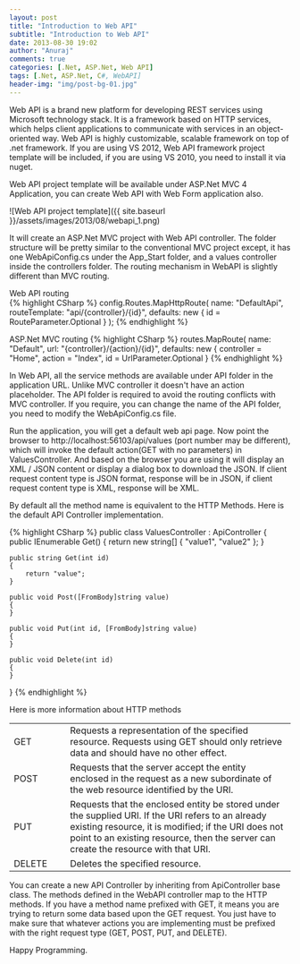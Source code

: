 ```yaml
---
layout: post
title: "Introduction to Web API"
subtitle: "Introduction to Web API"
date: 2013-08-30 19:02
author: "Anuraj"
comments: true
categories: [.Net, ASP.Net, Web API]
tags: [.Net, ASP.Net, C#, WebAPI]
header-img: "img/post-bg-01.jpg"
---
```

Web API is a brand new platform for developing REST services using Microsoft technology stack. It is a framework based on HTTP services, which helps client applications to communicate with services in an object-oriented way. Web API is highly customizable, scalable framework on top of .net framework. If you are using VS 2012, Web API framework project template will be included, if you are using VS 2010, you need to install it via nuget.

Web API project template will be available under ASP.Net MVC 4 Application, you can create Web API with Web Form application also.

![Web API project template]({{ site.baseurl }}/assets/images/2013/08/webapi_1.png)

It will create an ASP.Net MVC project with Web API controller. The folder structure will be pretty similar to the conventional MVC project except, it has one WebApiConfig.cs under the App_Start folder, and a values controller inside the controllers folder. The routing mechanism in WebAPI is slightly different than MVC routing.

Web API routing  
{% highlight CSharp %}
config.Routes.MapHttpRoute(
    name: "DefaultApi",
    routeTemplate: "api/{controller}/{id}",
    defaults: new { id = RouteParameter.Optional }
);
{% endhighlight %}

ASP.Net MVC routing
{% highlight CSharp %}
routes.MapRoute(
    name: "Default",
    url: "{controller}/{action}/{id}",
    defaults: new { controller = "Home", 
        action = "Index", id = UrlParameter.Optional }
{% endhighlight %}

In Web API, all the service methods are available under API folder in the application URL. Unlike MVC controller it doesn't have an action placeholder. The API folder is required to avoid the routing conflicts with MVC controller. If you require, you can change the name of the API folder, you need to modify the WebApiConfig.cs file. 

Run the application, you will get a default web api page. Now point the browser to http://localhost:56103/api/values (port number may be different), which will invoke the default action(GET with no parameters) in ValuesController. And based on the browser you are using it will display an XML / JSON content or display a dialog box to download the JSON. If client request content type is JSON format, response will be in JSON, if client request content type is XML, response will be XML. 

By default all the method name is equivalent to the HTTP Methods. Here is the default API Controller implementation.

{% highlight CSharp %}
public class ValuesController : ApiController
{
    public IEnumerable<string> Get()
    {
        return new string[] { "value1", "value2" };
    }

    public string Get(int id)
    {
        return "value";
    }

    public void Post([FromBody]string value)
    {
    }

    public void Put(int id, [FromBody]string value)
    {
    }

    public void Delete(int id)
    {
    }
}
{% endhighlight %}

Here is more information about HTTP methods

<table width="100%">
<tr>
<td width="20%">GET</td>
<td width="80%">
Requests a representation of the specified resource. Requests using GET should only retrieve data and should have no other effect.</td>
</tr><tr>
</tr><tr>
<td width="20%">POST</td>
<td width="80%">Requests that the server accept the entity enclosed in the request as a new subordinate of the web resource identified by the URI.</td>
</tr><tr>
</tr><tr>
<td width="20%">PUT</td>
<td width="80%">Requests that the enclosed entity be stored under the supplied URI. If the URI refers to an already existing resource, it is modified; if the URI does not point to an existing resource, then the server can create the resource with that URI.</td>
</tr><tr>
</tr><tr>
<td width="20%">DELETE</td>
<td width="80%">Deletes the specified resource.</td>
</tr><tr>
</tr></table>

You can create a new API Controller by inheriting from ApiController base class. The methods defined in the WebAPI controller map to the HTTP methods. If you have a method name prefixed with GET, it means you are trying to return some data based upon the GET request. You just have to make sure that whatever actions you are implementing must be prefixed with the right request type (GET, POST, PUT, and DELETE).

Happy Programming.
